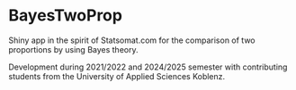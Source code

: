 # BayesTwoProp
Shiny app in the spirit of Statsomat.com for the comparison of two proportions by using Bayes theory. 

Development during 2021/2022 and 2024/2025 semester with contributing students from the University of Applied Sciences Koblenz. 
